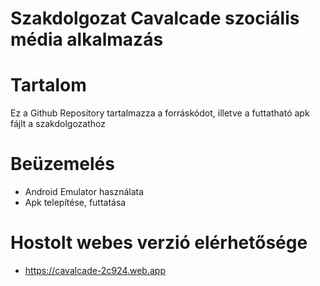 # Szakdolgozat Cavalcade szociális média alkalmazás 

# Tartalom

Ez a Github Repository tartalmazza a forráskódot, illetve a futtatható apk fájlt a szakdolgozathoz

# Beüzemelés

- Android Emulator használata
- Apk telepítése, futtatása

# Hostolt webes verzió elérhetősége

- https://cavalcade-2c924.web.app
